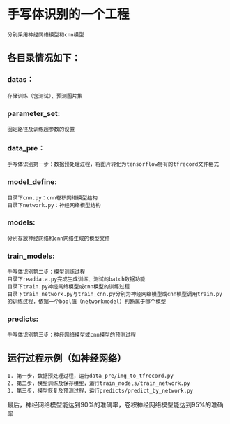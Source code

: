 # 手写体识别的一个工程

    分别采用神经网络模型和cnn模型

## 各目录情况如下：

### datas：

    存储训练（含测试）、预测图片集
    
### parameter_set:

    固定路径及训练超参数的设置

### data_pre：

    手写体识别第一步：数据预处理过程，将图片转化为tensorflow特有的tfrecord文件格式

### model_define:

    目录下cnn.py：cnn卷积网络模型结构
    目录下network.py：神经网络模型结构

### models:

    分别存放神经网络和cnn网络生成的模型文件

### train_models:

    手写体识别第二步：模型训练过程
    目录下readdata.py完成生成训练、测试的batch数据功能
    目录下train.py神经网络模型或cnn模型的训练过程
    目录下train_network.py与train_cnn.py分别为神经网络模型或cnn模型调用train.py的训练过程，依据一个bool值（networkmodel）判断属于哪个模型
    
### predicts:

    手写体识别第三步：神经网络模型或cnn模型的预测过程
    
## 运行过程示例（如神经网络）

    1. 第一步，数据预处理过程，运行data_pre/img_to_tfrecord.py
    2. 第二步，模型训练及保存模型，运行train_nodels/train_network.py
    3. 第三步，模型恢复及预测过程，运行predicts/predict_by_network.py

最后，神经网络模型能达到90%的准确率，卷积神经网络模型能达到95%的准确率

